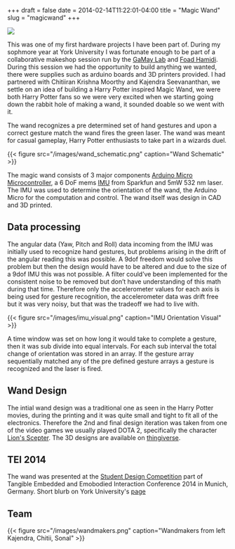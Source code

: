 +++ 
draft = false
date = 2014-02-14T11:22:01-04:00
title = "Magic Wand"
slug = "magicwand" 
+++

![](/images/wand.jpg)

This was one of my first hardware projects I have been part of. During my sophmore year at York University I was fortunate enough to be part of a collaborative makeshop session run by the [GaMay Lab](http://gamay.lab.yorku.ca) and [Foad Hamidi](http://foadhamidi.com). During this session we had the opportunity to build anything we wanted, there were supplies such as arduino boards and 3D printers provided. I had partnered with Chitiiran Krishna Moorthy and Kajendra Seevananthan, we settle on an idea of building a Harry Potter inspired Magic Wand, we were both Harry Potter fans so we were very excited when we starting going down the rabbit hole of making a wand, it sounded doable so we went with it.

The wand recognizes a pre determined set of hand gestures and upon a correct gesture match the wand fires the green laser. The wand was meant for casual gameplay, Harry Potter enthusiasts to take part in a wizards duel.

{{< figure src="/images/wand_schematic.png" caption="Wand Schematic" >}}

The magic wand consists of 3 major components [Arduino Micro Microcontroller](https://store.arduino.cc/usa/arduino-micro), a 6 DoF mems [IMU](https://www.sparkfun.com/products/retired/10121) from Sparkfun and 5mW 532 nm laser. The IMU was used to determine the orientation of the wand, the Arduino Micro for the computation and control. The wand itself was design in CAD and 3D printed. 

## Data processing

The angular data (Yaw, Pitch and Roll) data incoming from the IMU was initially used to recognize hand gestures, but problems arising in the drift of the angular reading this was possible. A 9dof freedom would solve this problem but then the design  would have to be altered and due to the size of a 9dof IMU this was not possible. A filter could’ve been implemented for the consistent noise to be removed but don’t have understanding of this math during that time. Therefore only the accelerometer values for each axis is being used for gesture recognition, the accelerometer data was drift free but it was very noisy, but that was the tradeoff we had to live with.

{{< figure src="/images/imu_visual.png" caption="IMU Orientation Visual" >}}

A time window was set on how long it would take to complete a gesture, then it was sub divide into equal intervals. For each sub interval the total change of orientation was stored in an array. If the gesture array sequentially matched any of the pre defined gesture arrays a gesture is recognized and the laser is fired.

## Wand Design
The intial wand design was a traditional one as seen in the Harry Potter movies, during the printing and it was quite small and tight to fit all of the electronics. Therefore the 2nd and final design iteration was taken from one of the video games we usually played DOTA 2, specifically the character [Lion's Scepter](https://dota2.gamepedia.com/Lion/Equipment). The 3D designs are available on [thingiverse](https://www.thingiverse.com/thing:248254).

## TEI 2014
The wand was presented at the [Student Design Competition](https://web.archive.org/web/20150330042651/http://www.tei-conf.org/14/design.php) part of Tangible Embedded and Emobodied Interaction Conference 2014 in Munich, Germany.
Short blurb on York University's [page](http://lassonde.yorku.ca/articles/lassonde-students-engineer-magic-global-stage)

## Team
{{< figure src="/images/wandmakers.png" caption="Wandmakers from left Kajendra, Chitii, Sonal" >}}
